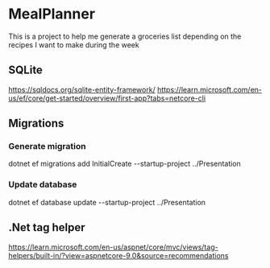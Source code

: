 # MealPlanner
This is a project to help me generate a groceries list depending on the recipes I want to make during the week

## SQLite
https://sqldocs.org/sqlite-entity-framework/
https://learn.microsoft.com/en-us/ef/core/get-started/overview/first-app?tabs=netcore-cli

## Migrations

### Generate migration
dotnet ef migrations add InitialCreate --startup-project ../Presentation

### Update database
dotnet ef database update --startup-project ../Presentation

## .Net tag helper
https://learn.microsoft.com/en-us/aspnet/core/mvc/views/tag-helpers/built-in/?view=aspnetcore-9.0&source=recommendations